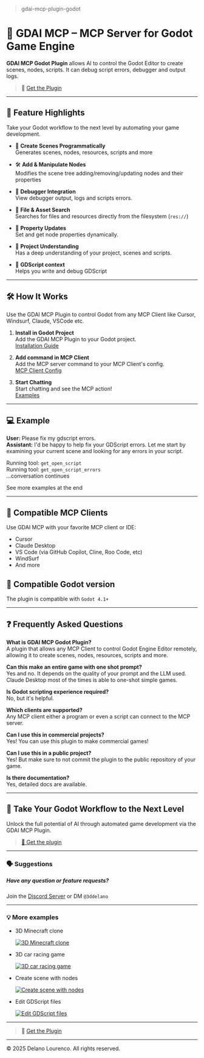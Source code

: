 > gdai-mcp-plugin-godot

# 🤖 GDAI MCP – MCP Server for Godot Game Engine

**GDAI MCP Godot Plugin** allows AI to control the Godot Editor to create scenes, nodes, scripts. It can debug script errors, debugger and output logs.

> 🔗 [Get the Plugin](https://gdaimcp.delanolourenco.xyz/) &nbsp;

---

## 🚀 Feature Highlights

Take your Godot workflow to the next level by automating your game development.

- 🧱 **Create Scenes Programmatically**  
  Generates scenes, nodes, resources, scripts and more

- 🛠️ **Add & Manipulate Nodes**  
  Modifies the scene tree adding/removing/updating nodes and their properties

- 🐞 **Debugger Integration**  
  View debugger output, logs and scripts errors.

- 📁 **File & Asset Search**  
  Searches for files and resources directly from the filesystem (`res://`)

- 📐 **Property Updates**  
  Set and get node properties dynamically.

- 🧩 **Project Understanding**  
  Has a deep understanding of your project, scenes and scripts.

- 📝 **GDScript context**  
  Helps you write and debug GDScript

---

## 🛠️ How It Works

Use the GDAI MCP Plugin to control Godot from any MCP Client like Cursor, Windsurf, Claude, VSCode etc.

1. **Install in Godot Project**  
   Add the GDAI MCP Plugin to your Godot project.  
   [Installation Guide](https://gdaimcp.delanolourenco.xyz/docs/installation)

2. **Add command in MCP Client**  
   Add the MCP server command to your MCP Client's config.  
   [MCP Client Config](https://gdaimcp.delanolourenco.xyz/docs/installation#2-install-in-mcp-client)

3. **Start Chatting**  
   Start chatting and see the MCP action!  
   [Examples](https://gdaimcp.delanolourenco.xyz/docs/examples)

---

## 💻 Example

**User:** Please fix my gdscript errors.  
**Assistant:** I'd be happy to help fix your GDScript errors. Let me start by examining your current scene and looking for any errors in your script.

Running tool: `get_open_script`  
Running tool: `get_open_script_errors`  
...conversation continues

See more examples at the end

---

## 🤝 Compatible MCP Clients

Use GDAI MCP with your favorite MCP client or IDE:

- Cursor
- Claude Desktop
- VS Code (via GitHub Copilot, Cline, Roo Code, etc)
- WindSurf
- And more

## 🤝 Compatible Godot version

The plugin is compatible with `Godot 4.1+`

---

## ❓ Frequently Asked Questions

**What is GDAI MCP Godot Plugin?**  
A plugin that allows any MCP Client to control Godot Engine Editor remotely, allowing it to create scenes, nodes, resources, scripts and more. 

**Can this make an entire game with one shot prompt?**  
Yes and no. It depends on the quality of your prompt and the LLM used. Claude Desktop most of the times is able to one-shot simple games.


**Is Godot scripting experience required?**  
No, but it's helpful.

**Which clients are supported?**  
Any MCP client either a program or even a script can connect to the MCP server.

**Can I use this in commercial projects?**  
Yes! You can use this plugin to make commercial games!

**Can I use this in a public project?**  
Yes! But make sure to not commit the plugin to the public repository of your game.

**Is there documentation?**  
Yes, detailed docs are available.

---

## 🚀 Take Your Godot Workflow to the Next Level

Unlock the full potential of AI through automated game development via the GDAI MCP Plugin.

> [🔗 Get the plugin](https://gdaimcp.delanolourenco.xyz/)

---


### 🗣️ Suggestions

##### Have any question or feature requests?  
Join the [Discord Server](https://discord.gg/FZY9TqW) or DM `@3ddelano`

---

### 💡 More examples

- 3D Minecraft clone

  [![3D Minecraft clone](http://img.youtube.com/vi/ybCBvvbGk5s/0.jpg)](https://youtube.com/shorts/ybCBvvbGk5s?si=XFcw_BINKK1A6RHQ)
  
- 3D car racing game

  [![3D car racing game](http://img.youtube.com/vi/IeYTmrZOxcU/0.jpg)](https://youtube.com/shorts/IeYTmrZOxcU?si=WevMw8rrK-0t4rvy)

- Create scene with nodes

  [![Create scene with nodes](http://img.youtube.com/vi/0dz1Nb1maco/0.jpg)](https://youtu.be/0dz1Nb1maco?si=KZoQm__Hx6NR9K5R)

- Edit GDScript files

  [![Edit GDScript files](http://img.youtube.com/vi/oYev6V8u_Oo/0.jpg)](https://youtu.be/oYev6V8u_Oo?si=I1eehN-Tj6kTdCWo)

---

> 🔗 [Get the Plugin](https://gdaimcp.delanolourenco.xyz/) &nbsp;

---

© 2025 Delano Lourenco. All rights reserved.
